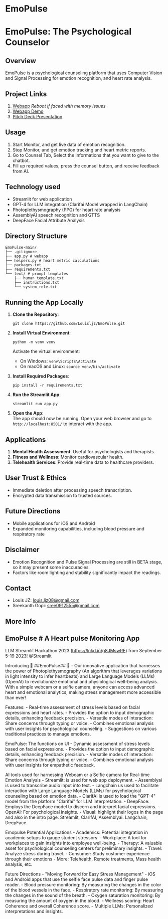 # EmoPulse
# EmoPulse: The Psychological Counselor

## Overview
EmoPulse is a psychological counseling platform that uses Computer Vision and Signal Processing for emotion recognition, and heart rate analysis.

## Project Links
1. [Webapp](https://louisljz-emopulse.streamlit.app/) *Reboot if faced with memory issues*
2. [Webapp Demo](https://youtu.be/6UgtocM-v2g)
3. [Pitch Deck Presentation](https://youtu.be/0R5s9t_auLU)

## Usage
1. Start Monitor, and get live data of emotion recognition.
2. Stop Monitor, and get emotion tracking and heart metric reports.
3. Go to Counsel Tab, Select the informations that you want to give to the chatbot.
4. Fill up required values, press the counsel button, and receive feedback from AI.

## Technology used
- Streamlit for web application
- GPT-4 for LLM integration (Clarifai Model wrapped in LangChain)
- Photoplethysmography (PPG) for heart rate analysis
- AssemblyAI speech recognition and GTTS
- DeepFace Facial Attribute Analysis

## Directory Structure
```
EmoPulse-main/
├── .gitignore
├── app.py # webapp
├── helpers.py # heart metric calculations
├── packages.txt
├── requirements.txt
└── text/ # prompt templates
    ├── human_template.txt
    ├── instructions.txt
    └── system_role.txt
```

## Running the App Locally

1. **Clone the Repository**:  
   ```
   git clone https://github.com/Louisljz/EmoPulse.git
   ```

2. **Install Virtual Environment**:  
   ```
   python -m venv venv
   ```
   Activate the virtual environment:
   - On Windows: `venv\Scripts\Activate`
   - On macOS and Linux: `source venv/bin/activate`

3. **Install Required Packages**:  
   ```
   pip install -r requirements.txt
   ```

4. **Run the Streamlit App**:  
   ```
   streamlit run app.py
   ```

5. **Open the App**:  
   The app should now be running. Open your web browser and go to `http://localhost:8501/` to interact with the app.

## Applications

1. **Mental Health Assessment**: Useful for psychologists and therapists.
2. **Fitness and Wellness**: Monitor cardiovascular health.
3. **Telehealth Services**: Provide real-time data to healthcare providers.

## User Trust & Ethics
- Immediate deletion after processing speech transcription.
- Encrypted data transmission to trusted sources.

## Future Directions
- Mobile applications for iOS and Android
- Expanded monitoring capabilities, including blood pressure and respiratory rate

## Disclaimer
- Emotion Recognition and Pulse Signal Processing are still in BETA stage, so it may present some inaccuracies.
- Factors like room lighting and stability significantly impact the readings.

## Contact
- Louis JZ: louis.ljz08@gmail.com
- Sreekanth Gopi: sree0912555@gmail.com

## More Info

## EmoPulse # A Heart pulse Monitoring App
LLM Streamlit Hackathon 2023 (https://lnkd.in/g8JMswRE) from September 5-19 2023! @Streamlit 

Introducing 🌟 ##EmoPulse## 🌟 - Our innovative application that harnesses the power of Photoplethysmography (An algorithm that leverages variations in light intensity to infer heartbeats) and Large Language Models (LLMs) (OpenAI) to revolutionize emotional and physiological well-being analysis. With a simple webcam or a selfie camera, anyone can access advanced heart and emotional analytics, making stress management more accessible than ever!

Features:
        - Real-time assessment of stress levels based on facial expressions and heart rates.
        - Provides the option to input demographic details, enhancing feedback precision.
        - Versatile modes of interaction: Share concerns through typing or voice.
        - Combines emotional analysis with user insights for psychological counseling.
        - Suggestions on various traditional practices to manage emotions.
  
EmoPulse: The functions on UI
        - Dynamic assessment of stress levels based on facial expressions.
        - Provides the option to input demographic details, enhancing feedback precision.
        - Versatile modes of interaction: Share concerns through typing or voice.
        - Combines emotional analysis with user insights for empathetic feedback.

AI tools used for harnessing Webcam or a Selfie camera for Real-time Emotion Analysis
        - Streamlit: is used for web app deployment.
        - Assemblyai is used to transcribe audio input into text. 
        - Langchain us used to facilitate interaction with Large Language Models (LLMs) for psychological counseling based on emotion data.
        - ClarifAI is used to load the "GPT-4" model from the platform "Clarifai" for LLM interpretation.
        - DeepFace: Employs the DeepFace model to discern and interpret facial expressions.
        - OpenAI: For psychological insights.
        - Visual: highlight their logos in the page and also in the intro page. Streamlit, ClarifAI, Assemblyai. Langchain, DeepFace. 

Emopulse Potential Applications
        - Academics: Potential integration in academic setups to gauge student stressors.
        - Workplace: A tool for workplaces to gain insights into employee well-being.
        - Therapy: A valuable asset for psychological counseling centers for preliminary insights.
        - Travel: Analyze stress during travel.
        - Consumer: Study customer experience through their emotions 
        - More: Telehealth, Remote treatments, Mass health analysis, etc. 
        
Future Directions - "Moving Forward for Easy Stress Management"
        - iOS and Android apps that use the selfie face pulse data and finger pulse reader.
        - Blood pressure monitoring: By measuring the changes in the color of the blood vessels in the face.
        - Respiratory rate monitoring: By measuring the changes in the sound of the breath.
        - Oxygen saturation monitoring: By measuring the amount of oxygen in the blood.
        - Wellness scoring: Heart Coherence and overall Coherence score.
        - Multiple LLMs: Personalized interpretations and insights.
